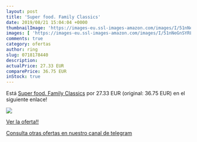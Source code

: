 ```yaml
---
layout: post
title: 'Super food. Family Classics'
date: 2019/08/21 15:04:04 +0000
thumbnailImage: 'https://images-eu.ssl-images-amazon.com/images/I/51nNeGnSYRL._SL200_.jpg'
images: [ 'https://images-eu.ssl-images-amazon.com/images/I/51nNeGnSYRL._SL200_.jpg' ]
comments: true
category: ofertas
author: ring
slug: 0718178440
description:
actualPrice: 27.33 EUR
comparePrice: 36.75 EUR
inStock: true
---
```


Está [Super food. Family Classics](https://www.amazon.com/dp/0718178440/?tag=redken08-20) por 27.33 EUR (original: 36.75 EUR) en el siguiente enlace!

[![](https://images-eu.ssl-images-amazon.com/images/I/51nNeGnSYRL._SL200_.jpg)](https://www.amazon.com/dp/0718178440/?tag=redken08-20)

[Ver la oferta!!](https://www.amazon.com/dp/0718178440/?tag=redken08-20)

[Consulta otras ofertas en nuestro canal de telegram](https://t.me/s/ofertas25)
